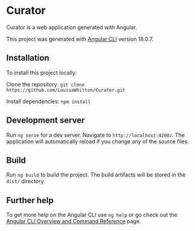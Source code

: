 # Curator

Curator is a web application generated with Angular.

This project was generated with [Angular CLI](https://github.com/angular/angular-cli) version 18.0.7.

## Installation

To install this project locally:

Clone the repository:
`git clone https://github.com/LouisaWhitton/Curator.git`

Install dependencies:
`npm install`

## Development server

Run `ng serve` for a dev server. Navigate to `http://localhost:4200/`. The application will automatically reload if you change any of the source files.

## Build

Run `ng build` to build the project. The build artifacts will be stored in the `dist/` directory.

## Further help

To get more help on the Angular CLI use `ng help` or go check out the [Angular CLI Overview and Command Reference](https://angular.dev/tools/cli) page.
